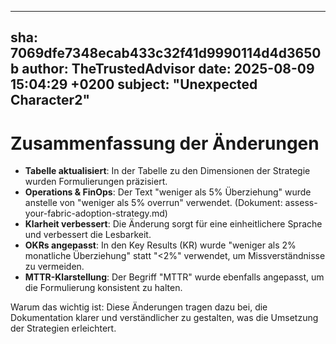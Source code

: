 ---
  sha: 7069dfe7348ecab433c32f41d9990114d4d3650b
  author: TheTrustedAdvisor
  date: 2025-08-09 15:04:29 +0200
  subject: "Unexpected Character2"
  ---

  # Zusammenfassung der Änderungen

- **Tabelle aktualisiert**: In der Tabelle zu den Dimensionen der Strategie wurden Formulierungen präzisiert.
- **Operations & FinOps**: Der Text "weniger als 5% Überziehung" wurde anstelle von "weniger als 5% overrun" verwendet. (Dokument: assess-your-fabric-adoption-strategy.md)
- **Klarheit verbessert**: Die Änderung sorgt für eine einheitlichere Sprache und verbessert die Lesbarkeit.
- **OKRs angepasst**: In den Key Results (KR) wurde "weniger als 2% monatliche Überziehung" statt "<2%" verwendet, um Missverständnisse zu vermeiden.
- **MTTR-Klarstellung**: Der Begriff "MTTR" wurde ebenfalls angepasst, um die Formulierung konsistent zu halten.

Warum das wichtig ist: Diese Änderungen tragen dazu bei, die Dokumentation klarer und verständlicher zu gestalten, was die Umsetzung der Strategien erleichtert.
